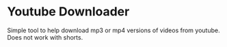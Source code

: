 # Youtube Downloader

Simple tool to help download mp3 or mp4 versions of videos from youtube. Does not work with shorts.
